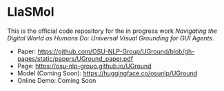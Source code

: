 # LlaSMol
This is the official code repository for the in progress work *Navigating the Digital World as Humans Do: Universal Visual Grounding for GUI Agents*.

- Paper: https://github.com/OSU-NLP-Group/UGround/blob/gh-pages/static/papers/UGround_paper.pdf
- Page: https://osu-nlp-group.github.io/UGround
- Model (Coming Soon): https://huggingface.co/osunlp/UGround
- Online Demo: Coming Soon
